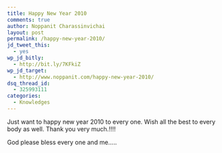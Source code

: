 ```yaml
---
title: Happy New Year 2010
comments: true
author: Noppanit Charassinvichai
layout: post
permalink: /happy-new-year-2010/
jd_tweet_this:
  - yes
wp_jd_bitly:
  - http://bit.ly/7KFkiZ
wp_jd_target:
  - http://www.noppanit.com/happy-new-year-2010/
dsq_thread_id:
  - 325993111
categories:
  - Knowledges
---
```

Just want to happy new year 2010 to every one. Wish all the best to every body as well. Thank you very much.!!!!

God please bless every one and me&#8230;..